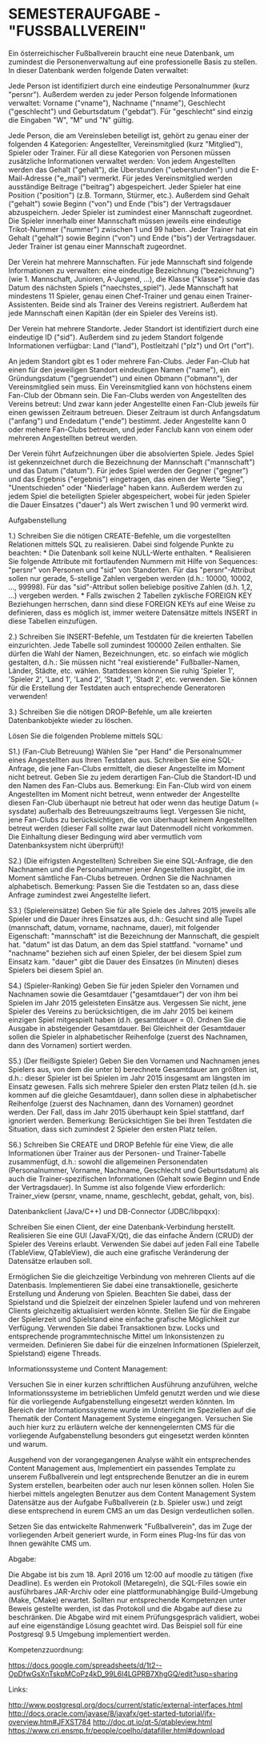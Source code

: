 # SEMESTERAUFGABE - "FUSSBALLVEREIN"

Ein österreichischer Fußballverein braucht eine neue Datenbank, um zumindest die Personenverwaltung auf eine professionelle Basis zu stellen. In dieser Datenbank werden folgende Daten verwaltet:

Jede Person ist identifiziert durch eine eindeutige Personalnummer (kurz "persnr"). Außerdem werden zu jeder Person folgende Informationen verwaltet: Vorname ("vname"), Nachname ("nname"), Geschlecht ("geschlecht") und Geburtsdatum ("gebdat“). Für "geschlecht“ sind einzig die Eingaben "W", "M" und "N" gültig.

Jede Person, die am Vereinsleben beteiligt ist, gehört zu genau einer der folgenden 4 Kategorien: Angestellter, Vereinsmitglied (kurz "Mitglied"), Spieler oder Trainer. Für all diese Kategorien von Personen müssen zusätzliche Informationen verwaltet werden:
Von jedem Angestellten werden das Gehalt ("gehalt"), die Überstunden ("ueberstunden") und die E-Mail-Adresse ("e_mail") vermerkt.
Für jedes Vereinsmitglied werden ausständige Beitrage ("beitrag") abgespeichert.
Jeder Spieler hat eine Position ("position") (z.B. Tormann, Stürmer, etc.). Außerdem sind Gehalt ("gehalt") sowie Beginn ("von") und Ende ("bis") der Vertragsdauer abzuspeichern. Jeder Spieler ist zumindest einer Mannschaft zugeordnet. Die Spieler innerhalb einer Mannschaft müssen jeweils eine eindeutige Trikot-Nummer ("nummer") zwischen 1 und 99 haben.
Jeder Trainer hat ein Gehalt ("gehalt") sowie Beginn ("von") und Ende ("bis") der Vertragsdauer. Jeder Trainer ist genau einer Mannschaft zugeordnet.

Der Verein hat mehrere Mannschaften. Für jede Mannschaft sind folgende Informationen zu verwalten: eine eindeutige Bezeichnung ("bezeichnung") (wie 1. Mannschaft, Junioren, A-Jugend, ...), die Klasse ("klasse") sowie das Datum des nächsten Spiels ("naechstes_spiel"). Jede Mannschaft hat mindestens 11 Spieler, genau einen Chef-Trainer und genau einen Trainer-Assistenten. Beide sind als Trainer des Vereins registriert. Außerdem hat jede Mannschaft einen Kapitän (der ein Spieler des Vereins ist).

Der Verein hat mehrere Standorte. Jeder Standort ist identifiziert durch eine eindeutige ID ("sid"). Außerdem sind zu jedem Standort folgende Informationen verfügbar: Land ("land"), Postleitzahl ("plz") und Ort ("ort").

An jedem Standort gibt es 1 oder mehrere Fan-Clubs. Jeder Fan-Club hat einen für den jeweiligen Standort eindeutigen Namen ("name"), ein Gründungsdatum ("gegruendet") und einen Obmann ("obmann"), der Vereinsmitglied sein muss. Ein Vereinsmitglied kann von höchstens einem Fan-Club der Obmann sein. Die Fan-Clubs werden von Angestellten des Vereins betreut: Und zwar kann jeder Angestellte einen Fan-Club jeweils für einen gewissen Zeitraum betreuen. Dieser Zeitraum ist durch Anfangsdatum ("anfang") und Endedatum ("ende") bestimmt. Jeder Angestellte kann 0 oder mehere Fan-Clubs betreuen, und jeder Fanclub kann von einem oder mehreren Angestellten betreut werden.

Der Verein führt Aufzeichnungen über die absolvierten Spiele. Jedes Spiel ist gekennzeichnet durch die Bezeichnung der Mannschaft ("mannschaft") und das Datum ("datum"). Für jedes Spiel werden der Gegner ("gegner") und das Ergebnis ("ergebnis") eingetragen, das einen der Werte "Sieg", "Unentschieden" oder "Niederlage" haben kann. Außerdem werden zu jedem Spiel die beteiligten Spieler abgespeichert, wobei für jeden Spieler die Dauer Einsatzes ("dauer") als Wert zwischen 1 und 90 vermerkt wird.



Aufgabenstellung

1.) Schreiben Sie die nötigen CREATE-Befehle, um die vorgestellten Relationen mittels SQL zu realisieren. Dabei sind folgende Punkte zu beachten:
    * Die Datenbank soll keine NULL-Werte enthalten.
    * Realisieren Sie folgende Attribute mit fortlaufenden Nummern mit Hilfe von Sequences: "persnr" von Personen und "sid" von Standorten. Für das "persnr"-Attribut sollen nur gerade, 5-stellige Zahlen vergeben werden (d.h.: 10000, 10002, ..., 99998). Für das "sid"-Attribut sollen beliebige positive Zahlen (d.h. 1,2, ...) vergeben werden.
    * Falls zwischen 2 Tabellen zyklische FOREIGN KEY Beziehungen herrschen, dann sind diese FOREIGN KEYs auf eine Weise zu definieren, dass es möglich ist, immer weitere Datensätze mittels INSERT in diese Tabellen einzufügen.

2.) Schreiben Sie INSERT-Befehle, um Testdaten für die kreierten Tabellen einzurichten. Jede Tabelle soll zumindest 100000 Zeilen enthalten. Sie dürfen die Wahl der Namen, Bezeichnungen, etc. so einfach wie möglich gestalten, d.h.: Sie müssen nicht "real existierende" Fußballer-Namen, Länder, Städte, etc. wählen. Stattdessen können Sie ruhig 'Spieler 1', 'Spieler 2', 'Land 1', 'Land 2', 'Stadt 1', 'Stadt 2', etc. verwenden. Sie können für die Erstellung der Testdaten auch entsprechende Generatoren verwenden!

3.) Schreiben Sie die nötigen DROP-Befehle, um alle kreierten Datenbankobjekte wieder zu löschen.


Lösen Sie die folgenden Probleme mittels SQL:

S1.) (Fan-Club Betreuung) Wählen Sie "per Hand" die Personalnummer eines Angestellten aus Ihren Testdaten aus. Schreiben Sie eine SQL-Anfrage, die jene Fan-Clubs ermittelt, die dieser Angestellte im Moment nicht betreut. Geben Sie zu jedem derartigen Fan-Club die Standort-ID und den Namen des Fan-Clubs aus.
Bemerkung: Ein Fan-Club wird von einem Angestellten im Moment nicht betreut, wenn entweder der Angestellte diesen Fan-Club überhaupt nie betreut hat oder wenn das heutige Datum (= sysdate) außerhalb des Betreuungszeitraums liegt. Vergessen Sie nicht, jene Fan-Clubs zu berücksichtigen, die von überhaupt keinem Angestellten betreut werden (dieser Fall sollte zwar laut Datenmodell nicht vorkommen. Die Einhaltung dieser Bedingung wird aber vermutlich vom Datenbanksystem nicht überprüft)!

S2.) (Die eifrigsten Angestellten) Schreiben Sie eine SQL-Anfrage, die den Nachnamen und die Personalnummer jener Angestellten ausgibt, die im Moment sämtliche Fan-Clubs betreuen. Ordnen Sie die Nachnamen alphabetisch.
Bemerkung: Passen Sie die Testdaten so an, dass diese Anfrage zumindest zwei Angestellte liefert.

S3.) (Spielereinsätze) Geben Sie für alle Spiele des Jahres 2015 jeweils alle Spieler und die Dauer ihres Einsatzes aus, d.h.: Gesucht sind alle Tupel (mannschaft, datum, vorname, nachname, dauer), mit folgender Eigenschaft:
        "mannschaft" ist die Bezeichnung der Mannschaft, die gespielt hat.
        "datum" ist das Datum, an dem das Spiel stattfand.
        "vorname" und "nachname" beziehen sich auf einen Spieler, der bei diesem Spiel zum Einsatz kam.
        "dauer" gibt die Dauer des Einsatzes (in Minuten) dieses Spielers bei diesem Spiel an.

S4.) (Spieler-Ranking) Geben Sie für jeden Spieler den Vornamen und Nachnamen sowie die Gesamtdauer ("gesamtdauer") der von ihm bei Spielen im Jahr 2015 geleisteten Einsätze aus. Vergessen Sie nicht, jene Spieler des Vereins zu berücksichtigen, die im Jahr 2015 bei keinem einzigen Spiel mitgespielt haben (d.h. gesamtdauer = 0). Ordnen Sie die Ausgabe in absteigender Gesamtdauer. Bei Gleichheit der Gesamtdauer sollen die Spieler in alphabetischer Reihenfolge (zuerst des Nachnamen, dann des Vornamen) sortiert werden.

S5.) (Der fleißigste Spieler) Geben Sie den Vornamen und Nachnamen jenes Spielers aus, von dem die unter b) berechnete Gesamtdauer am größten ist, d.h.: dieser Spieler ist bei Spielen im Jahr 2015 insgesamt am längsten im Einsatz gewesen. Falls sich mehrere Spieler den ersten Platz teilen (d.h. sie kommen auf die gleiche Gesamtdauer), dann sollen diese in alphabetischer Reihenfolge (zuerst des Nachnamen, dann des Vornamen) geordnet werden. Der Fall, dass im Jahr 2015 überhaupt kein Spiel stattfand, darf ignoriert werden.
Bemerkung: Berücksichtigen Sie bei Ihren Testdaten die Situation, dass sich zumindest 2 Spieler den ersten Platz teilen.

S6.) Schreiben Sie CREATE und DROP Befehle für eine View, die alle Informationen über Trainer aus der Personen- und Trainer-Tabelle zusammenfügt, d.h.: sowohl die allgemeinen Personendaten (Personalnummer, Vorname, Nachname, Geschlecht und Geburtsdatum) als auch die Trainer-spezifischen Informationen (Gehalt sowie Beginn und Ende der Vertragsdauer). In Summe ist also folgende View erforderlich:
    Trainer_view (persnr, vname, nname, geschlecht, gebdat, gehalt, von, bis).


Datenbankclient (Java/C++) und DB-Connector (JDBC/libpqxx):

Schreiben Sie einen Client, der eine Datenbank-Verbindung herstellt. Realisieren Sie eine GUI (JavaFX/Qt), die das einfache Ändern (CRUD) der Spieler des Vereins erlaubt. Verwenden Sie dabei auf jeden Fall eine Tabelle (TableView, QTableView), die auch eine grafische Veränderung der Datensätze erlauben soll.

Ermöglichen Sie die gleichzeitige Verbindung von mehreren Clients auf die Datenbasis. Implementieren Sie dabei eine transaktionelle, gesicherte Erstellung und Änderung von Spielen. Beachten Sie dabei, dass der Spielstand und die Spielzeit der einzelnen Spieler laufend und von mehreren Clients gleichzeitig aktualisiert werden könnte. Stellen Sie für die Eingabe der Spielerzeit und Spielstand eine einfache grafische Möglichkeit zur Verfügung. Verwenden Sie dabei Transaktionen bzw. Locks und entsprechende programmtechnische Mittel um Inkonsistenzen zu vermeiden. Definieren Sie dabei für die einzelnen Informationen (Spielerzeit, Spielstand) eigene Threads.

Informationssysteme und Content Management:

Versuchen Sie in einer kurzen schriftlichen Ausführung anzuführen, welche Informationssysteme im betrieblichen Umfeld genutzt werden und wie diese für die vorliegende Aufgabenstellung eingesetzt werden könnten. Im Bereich der Informationssysteme wurde im Unterricht im Speziellen auf die Thematik der Content Management Systeme eingegangen. Versuchen Sie auch hier kurz zu erläutern welche der kennengelernten CMS für die vorliegende Aufgabenstellung besonders gut eingesetzt werden könnten und warum.

Ausgehend von der vorangegangenen Analyse wählt ein entsprechendes Content Management aus, Implementiert ein passendes Template zu unserem Fußballverein und legt entsprechende Benutzer an die in eurem System erstellen, bearbeiten oder auch nur lesen können sollen. Holen Sie hierbei mittels angelegten Benutzer aus dem Content Management System Datensätze aus der Aufgabe Fußballverein (z.b. Spieler usw.) und zeigt diese entsprechend in eurem CMS an um das Design verdeutlichen sollen.

Setzen Sie das entwickelte Rahmenwerk "Fußballverein", das im Zuge der vorliegenden Arbeit generiert wurde, in Form eines Plug-Ins für das von Ihnen gewählte CMS um.


Abgabe:

Die Abgabe ist bis zum 18. April 2016 um 12:00 auf moodle zu tätigen (fixe Deadline). Es werden ein Protokoll (Metaregeln), die SQL-Files sowie ein ausführbares JAR-Archiv oder eine plattformunabhängige Build-Umgebung (Make, CMake) erwartet. Sollten nur entsprechende Kompetenzen unter Beweis gestellte werden, ist das Protokoll und die Abgabe auf diese zu beschränken. Die Abgabe wird mit einem Prüfungsgespräch validiert, wobei auf eine eigenständige Lösung geachtet wird. Das Beispiel soll für eine Postgresql 9.5 Umgebung implementiert werden.

Kompetenzzuordnung:

https://docs.google.com/spreadsheets/d/1t2--OpDfwGsXnTskpMCoPz4kD_99L6l4LGPRB7XhgGQ/edit?usp=sharing

Links:

http://www.postgresql.org/docs/current/static/external-interfaces.html
http://docs.oracle.com/javase/8/javafx/get-started-tutorial/jfx-overview.htm#JFXST784
http://doc.qt.io/qt-5/qtableview.html
https://www.cri.ensmp.fr/people/coelho/datafiller.html#download
